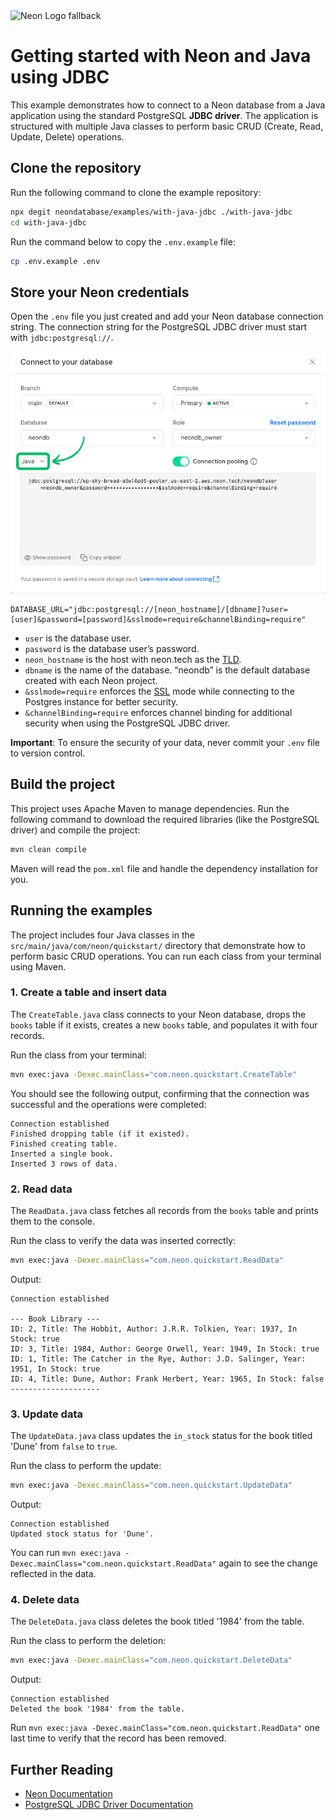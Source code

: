 <picture>
  <source media="(prefers-color-scheme: dark)" srcset="https://neon.com/brand/neon-logo-dark-color.svg">
  <source media="(prefers-color-scheme: light)" srcset="https://neon.com/brand/neon-logo-light-color.svg">
  <img width="250px" alt="Neon Logo fallback" src="https://neon.com/brand/neon-logo-dark-color.svg">
</picture>

# Getting started with Neon and Java using JDBC

This example demonstrates how to connect to a Neon database from a Java application using the standard PostgreSQL **JDBC driver**. The application is structured with multiple Java classes to perform basic CRUD (Create, Read, Update, Delete) operations.

## Clone the repository

Run the following command to clone the example repository:

```bash
npx degit neondatabase/examples/with-java-jdbc ./with-java-jdbc
cd with-java-jdbc
```

Run the command below to copy the `.env.example` file:

```bash
cp .env.example .env
```

## Store your Neon credentials

Open the `.env` file you just created and add your Neon database connection string. The connection string for the PostgreSQL JDBC driver must start with `jdbc:postgresql://`.

![Java connection string from Neon Console](./java_connection_details.png)

```
DATABASE_URL="jdbc:postgresql://[neon_hostname]/[dbname]?user=[user]&password=[password]&sslmode=require&channelBinding=require"
```

- `user` is the database user.
- `password` is the database user’s password.
- `neon_hostname` is the host with neon.tech as the [TLD](https://www.cloudflare.com/en-gb/learning/dns/top-level-domain/).
- `dbname` is the name of the database. “neondb” is the default database created with each Neon project.
- `&sslmode=require` enforces the [SSL](https://www.cloudflare.com/en-gb/learning/ssl/what-is-ssl/) mode while connecting to the Postgres instance for better security.
- `&channelBinding=require` enforces channel binding for additional security when using the PostgreSQL JDBC driver.

**Important**: To ensure the security of your data, never commit your `.env` file to version control.

## Build the project

This project uses Apache Maven to manage dependencies. Run the following command to download the required libraries (like the PostgreSQL driver) and compile the project:

```bash
mvn clean compile
```

Maven will read the `pom.xml` file and handle the dependency installation for you.

## Running the examples

The project includes four Java classes in the `src/main/java/com/neon/quickstart/` directory that demonstrate how to perform basic CRUD operations. You can run each class from your terminal using Maven.

### 1. Create a table and insert data

The `CreateTable.java` class connects to your Neon database, drops the `books` table if it exists, creates a new `books` table, and populates it with four records.

Run the class from your terminal:

```bash
mvn exec:java -Dexec.mainClass="com.neon.quickstart.CreateTable"
```

You should see the following output, confirming that the connection was successful and the operations were completed:

```text
Connection established
Finished dropping table (if it existed).
Finished creating table.
Inserted a single book.
Inserted 3 rows of data.
```

### 2. Read data

The `ReadData.java` class fetches all records from the `books` table and prints them to the console.

Run the class to verify the data was inserted correctly:

```bash
mvn exec:java -Dexec.mainClass="com.neon.quickstart.ReadData"
```

Output:

```text
Connection established

--- Book Library ---
ID: 2, Title: The Hobbit, Author: J.R.R. Tolkien, Year: 1937, In Stock: true
ID: 3, Title: 1984, Author: George Orwell, Year: 1949, In Stock: true
ID: 1, Title: The Catcher in the Rye, Author: J.D. Salinger, Year: 1951, In Stock: true
ID: 4, Title: Dune, Author: Frank Herbert, Year: 1965, In Stock: false
--------------------
```

### 3. Update data

The `UpdateData.java` class updates the `in_stock` status for the book titled 'Dune' from `false` to `true`.

Run the class to perform the update:

```bash
mvn exec:java -Dexec.mainClass="com.neon.quickstart.UpdateData"
```

Output:
```text
Connection established
Updated stock status for 'Dune'.
```

You can run `mvn exec:java -Dexec.mainClass="com.neon.quickstart.ReadData"` again to see the change reflected in the data.

### 4. Delete data

The `DeleteData.java` class deletes the book titled '1984' from the table.

Run the class to perform the deletion:

```bash
mvn exec:java -Dexec.mainClass="com.neon.quickstart.DeleteData"
```

Output:

```text
Connection established
Deleted the book '1984' from the table.
```

Run `mvn exec:java -Dexec.mainClass="com.neon.quickstart.ReadData"` one last time to verify that the record has been removed.

## Further Reading

- [Neon Documentation](https://neon.com/docs/guides/java)
- [PostgreSQL JDBC Driver Documentation](https://jdbc.postgresql.org/documentation/use/)
